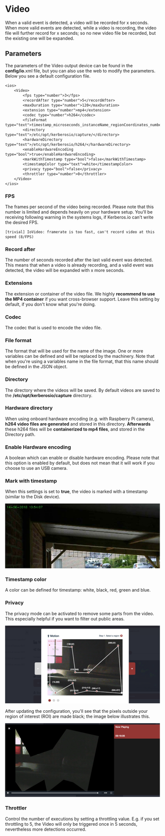 # Video

When a valid event is detected, a video will be recorded for x seconds. When more valid events are detected, while a video is recording, the video file will further record for x seconds; so no new video file be recorded, but the existing one will be expanded.

## Parameters

The parameters of the Video output device can be found in the **config/io**.xml file, but you can also use the web to modify the parameters. Below you see a default configuration file.

	<ios>
		<Video>
			<fps type="number">3</fps>
			<recordAfter type="number">5</recordAfter>
			<maxDuration type="number">120</maxDuration>
			<extension type="number">mp4</extension>
			<codec type="number">h264</codec>
			<fileFormat type="text">timestamp_microseconds_instanceName_regionCoordinates_numberOfChanges_token</fileFormat>
			<directory type="text">/etc/opt/kerberosio/capture/</directory>
			<hardwareDirectory type="text">/etc/opt/kerberosio/h264/</hardwareDirectory>
			<enableHardwareEncoding type="bool">true</enableHardwareEncoding>
			<markWithTimestamp type="bool">false</markWithTimestamp>
			<timestampColor type="text">white</timestampColor>
			<privacy type="bool">false</privacy>
			<throttler type="number">0</throttler>
		</Video>
	</ios>

### FPS

The frames per second of the video being recorded. Please note that this number is limited and depends heavily on your hardware setup. You'll be receiving following warning in the systems logs, if Kerberos.io can't write the desired FPS.

	[trivial] IoVideo: framerate is too fast, can't record video at this speed (8/FPS)

### Record after

The number of seconds recorded after the last valid event was detected. This means that when a video is already recording, and a valid event was detected, the video will be expanded with x more seconds.

### Extensions

The extension or container of the video file. We highly **recommend to use the MP4 container** if you want cross-browser support. Leave this setting by default, if you don't know what you're doing.

### Codec

The codec that is used to encode the video file.

### File format

The format that will be used for the name of the image. One or more variables can be defined and will be replaced by the machinery. Note that when you're using a variables name in the file format, that this name should be defined in the JSON object.

### Directory

The directory where the videos will be saved. By default videos are saved to the **/etc/opt/kerberosio/capture** directory.

### Hardware directory

When using onboard hardware encoding (e.g. with Raspberry Pi camera), **h264 video files are generated** and stored in this directory. **Afterwards** these h264 files will be **containerized to mp4 files**, and stored in the Directory path.

### Enable Hardware encoding

A boolean which can enable or disable hardware encoding. Please note that this option is enabled by default, but does not mean that it will work if you choose to use an USB camera.

### Mark with timestamp

When this settings is set to **true**, the video is marked with a timestamp (similar to the Disk device).

![Disk timestamp](1_disk-io-timestamp.png)

### Timestamp color

A color can be defined for timestamp: white, black, red, green and blue.

### Privacy

The privacy mode can be activated to remove some parts from the video. This especially helpful if you want to filter out public areas.

![Video privacy](1_privacy-mode.png)

After updating the configuration, you'll see that the pixels outside your region of interest (ROI) are made black; the image below illustrates this.

![Video privacy](1_video-io-privacy.png)

### Throttler

Control the number of executions by setting a throttling value. E.g. if you set throttling to 5, the Video will only be triggered once in 5 seconds, nevertheless more detections occurred.
